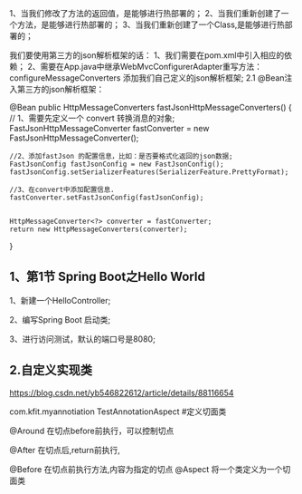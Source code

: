 

1、当我们修改了方法的返回值，是能够进行热部署的；
2、当我们重新创建了一个方法，是能够进行热部署的；
3、当我们重新创建了一个Class,是能够进行热部署的；



我们要使用第三方的json解析框架的话：
1、我们需要在pom.xml中引入相应的依赖；
2、需要在App.java中继承WebMvcConfigurerAdapter重写方法：configureMessageConverters 添加我们自己定义的json解析框架;
2.1 @Bean注入第三方的json解析框架：

@Bean
public HttpMessageConverters fastJsonHttpMessageConverters() {
	// 1、需要先定义一个 convert 转换消息的对象;
	FastJsonHttpMessageConverter fastConverter = new FastJsonHttpMessageConverter();
	
	//2、添加fastJson 的配置信息，比如：是否要格式化返回的json数据;
	FastJsonConfig fastJsonConfig = new FastJsonConfig();
	fastJsonConfig.setSerializerFeatures(SerializerFeature.PrettyFormat);
	
	//3、在convert中添加配置信息.
	fastConverter.setFastJsonConfig(fastJsonConfig);
	
	
	HttpMessageConverter<?> converter = fastConverter;
	return new HttpMessageConverters(converter);
}






1、第1节 Spring Boot之Hello World
-------------------------------------------------
1、新建一个HelloController;

2、编写Spring Boot 启动类;

3、进行访问测试，默认的端口号是8080;

2.自定义实现类
-------------------------------
https://blog.csdn.net/yb546822612/article/details/88116654

com.kfit.myannotiation
TestAnnotationAspect #定义切面类

@Around 在切点before前执行，可以控制切点

@After 在切点后,return前执行,

@Before 在切点前执行方法,内容为指定的切点
@Aspect 将一个类定义为一个切面类
